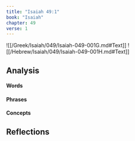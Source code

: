 ```yaml
---
title: "Isaiah 49:1"
book: "Isaiah"
chapter: 49
verse: 1
---
```

![[/Greek/Isaiah/049/Isaiah-049-001G.md#Text]]
![[/Hebrew/Isaiah/049/Isaiah-049-001H.md#Text]]

## Analysis

#### Words

#### Phrases

#### Concepts

## Reflections
